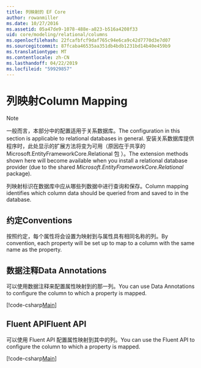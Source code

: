 ```yaml
---
title: 列映射的 EF Core
author: rowanmiller
ms.date: 10/27/2016
ms.assetid: 05a47de9-1078-488e-a823-b516a4208f33
uid: core/modeling/relational/columns
ms.openlocfilehash: 22fcafbfcf9daf765c94e6ca9c42d7770d3e7d07
ms.sourcegitcommit: 87fcaba46535aa351db4bdb1231bd14b40e459b9
ms.translationtype: MT
ms.contentlocale: zh-CN
ms.lasthandoff: 04/22/2019
ms.locfileid: "59929857"
---
```

# <a name="column-mapping"></a><span data-ttu-id="33eab-102">列映射</span><span class="sxs-lookup"><span data-stu-id="33eab-102">Column Mapping</span></span>

> [!NOTE]  
> <span data-ttu-id="33eab-103">一般而言，本部分中的配置适用于关系数据库。</span><span class="sxs-lookup"><span data-stu-id="33eab-103">The configuration in this section is applicable to relational databases in general.</span></span> <span data-ttu-id="33eab-104">安装关系数据库提供程序时，此处显示的扩展方法将变为可用（原因在于共享的 Microsoft.EntityFrameworkCore.Relational 包  ）。</span><span class="sxs-lookup"><span data-stu-id="33eab-104">The extension methods shown here will become available when you install a relational database provider (due to the shared *Microsoft.EntityFrameworkCore.Relational* package).</span></span>

<span data-ttu-id="33eab-105">列映射标识在数据库中应从哪些列数据中进行查询和保存。</span><span class="sxs-lookup"><span data-stu-id="33eab-105">Column mapping identifies which column data should be queried from and saved to in the database.</span></span>

## <a name="conventions"></a><span data-ttu-id="33eab-106">约定</span><span class="sxs-lookup"><span data-stu-id="33eab-106">Conventions</span></span>

<span data-ttu-id="33eab-107">按照约定，每个属性将会设置为映射到与属性具有相同名称的列。</span><span class="sxs-lookup"><span data-stu-id="33eab-107">By convention, each property will be set up to map to a column with the same name as the property.</span></span>

## <a name="data-annotations"></a><span data-ttu-id="33eab-108">数据注释</span><span class="sxs-lookup"><span data-stu-id="33eab-108">Data Annotations</span></span>

<span data-ttu-id="33eab-109">可以使用数据注释来配置属性映射到的那一列。</span><span class="sxs-lookup"><span data-stu-id="33eab-109">You can use Data Annotations to configure the column to which a property is mapped.</span></span>

[!code-csharp[Main](../../../../samples/core/Modeling/DataAnnotations/Samples/Relational/Column.cs?highlight=13)]

## <a name="fluent-api"></a><span data-ttu-id="33eab-110">Fluent API</span><span class="sxs-lookup"><span data-stu-id="33eab-110">Fluent API</span></span>

<span data-ttu-id="33eab-111">可以使用 Fluent API 配置属性映射到其中的列。</span><span class="sxs-lookup"><span data-stu-id="33eab-111">You can use the Fluent API to configure the column to which a property is mapped.</span></span>

[!code-csharp[Main](../../../../samples/core/Modeling/FluentAPI/Samples/Relational/Column.cs?highlight=11-13)]
